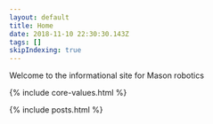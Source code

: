 ```yaml
---
layout: default
title: Home
date: 2018-11-10 22:30:30.143Z
tags: []
skipIndexing: true
---
```

Welcome to the informational site for Mason robotics

{% include core-values.html %}

{% include posts.html %}
